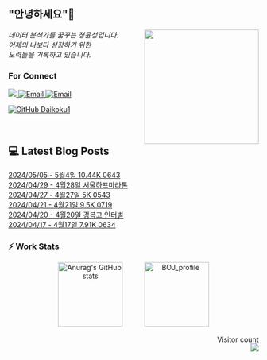 
<h2> "안녕하세요"👋 </h2>
<img align='right' src="https://user-images.githubusercontent.com/50973778/144942576-b2f10b31-e628-43e4-b7da-3cc2144a5b73.gif" width="230">
<p><em> 데이터 분석가를 꿈꾸는 정윤성입니다.</br> 어제의 나보다 성장하기 위한 </br> 노력들을 기록하고 있습니다.</em></p>

### For Connect
<a href="https://blog.naver.com/jjys9047" target="_blank"><img src="https://img.shields.io/badge/-BLOG-brightgreen?style=flat-square&logo=Bloglovin&logoColor=white">
<a href="https://mail.google.com/mail/?view=cm&amp;fs=1&amp;to=jys9047@gmail.com" target="_blank"><img src="https://img.shields.io/badge/-Gmail-c14438?style=flat-square&logo=Gmail&logoColor=white" alt="Email">
<a href="mailto:jjys9047@naver.com" target="_blank"><img src="https://img.shields.io/badge/-Naver-brightgreen?style=flat-square&logo=Naver&logoColor=white" alt="Email">

[![GitHub Daikoku1](https://img.shields.io/github/followers/Daikoku1?label=follow&style=social)](https://github.com/Daikoku1)

</br>

## 💻 Latest Blog Posts
[2024/05/05 - 5월4일 10.44K 0643](https://blog.naver.com/jjys9047/223437076041?fromRss=true&trackingCode=rss) <br>
[2024/04/29 - 4월28일 서울하프마라톤](https://blog.naver.com/jjys9047/223431304648?fromRss=true&trackingCode=rss) <br>
[2024/04/27 - 4월27일 5K 0543](https://blog.naver.com/jjys9047/223429239213?fromRss=true&trackingCode=rss) <br>
[2024/04/21 - 4월21일 9.5K 0719](https://blog.naver.com/jjys9047/223422691393?fromRss=true&trackingCode=rss) <br>
[2024/04/20 - 4월20일 경복고 인터벌](https://blog.naver.com/jjys9047/223421657776?fromRss=true&trackingCode=rss) <br>
[2024/04/17 - 4월17일 7.91K 0634](https://blog.naver.com/jjys9047/223418848388?fromRss=true&trackingCode=rss) <br>


### ⚡ Work Stats
<p align = 'center'>
  <img src="https://github-readme-stats.vercel.app/api?username=Daikoku1&show_icons=true&theme=midnight-purple" alt="Anurag's GitHub stats" height="130" hspace="20"/>
  <img src="http://mazassumnida.wtf/api/v2/generate_badge?boj=jys9047" alt="BOJ_profile" height="130" hspace="20"/>
</p>

<p align="right"> 
  Visitor count<br>
  <img src="https://profile-counter.glitch.me/Daikoku1/count.svg" />
</p>
